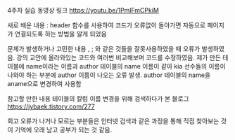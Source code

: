 
4주차 실습 동영상 링크
https://youtu.be/1PmlFmCPkiM

새로 배운 내용
: header 함수를 사용하여 코드가 오류없이 돌아가면 자동으로 페이지가 연결되도록 하는 방법을 알게 되었음

문제가 발생하거나 고민한 내용
, ; 와 같은 것들을 잘못사용하였을 때 오류가 발생하였음. 강의 교안에 올라와있는 코드와 여러번 비교해보며 코드를 수정하였음.
제가 만든 테이블에 name이라는 이름과 author 테이블의 name 이름이 같아 kia 선수들의 이름이 나와야 하는 부분에 author 이름이 나오는 오류 발생. author 테이블의 name을 aname으로 변경하여 사용함

참고할 만한 내용
테이블의 칼럼 이름 변경을 위해 검색하다가 본 블로그
https://jybaek.tistory.com/277

회고
오류가 나거나 모르는 부분들은 인터넷 검색과 같은 과정을 통해 직접 찾아보는 것이 기억에 오래 남고 공부가 되는 것 같음.

